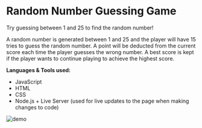 # Random Number Guessing Game

Try guessing between 1 and 25 to find the random number! 

A random number is generated between 1 and 25 and the player will have 15 tries to guess the random number. A point will be deducted from the current score each time the player guesses the wrong number. A best score is kept if the player wants to continue playing to achieve the highest score.

**Languages & Tools used:**
* JavaScript
* HTML
* CSS
* Node.js + Live Server (used for live updates to the page when making changes to code)

![demo](https://user-images.githubusercontent.com/57569284/127246853-b18b3eb6-84b4-440d-b238-a84eaf0fa715.gif)

